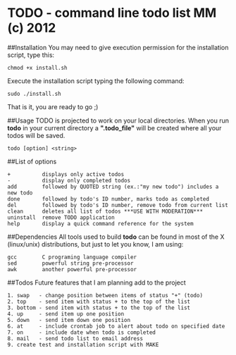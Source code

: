 
 TODO - command line todo list MM (c) 2012
===========================================
##Installation
You may need to give execution permission for the installation script, type this:

	chmod +x install.sh

Execute the installation script typing the following command:
        
	sudo ./install.sh

That is it, you are ready to go ;)

##Usage
TODO is projected to work on your local directories. When you run **todo** in your current directory a **".todo_file"** will be created where all your todos will be saved.
    
    todo [option] <string>

##List of options

	+          displays only active todos
	-          display only completed todos
	add        followed by QUOTED string (ex.:"my new todo") includes a new todo
	done       followed by todo's ID number, marks todo as completed
	del        followed by todo's ID number, remove todo from current list
	clean      deletes all list of todos ***USE WITH MODERATION***
	uninstall  remove TODO application
	help       display a quick command reference for the system

##Dependencies
All tools used to build __todo__ can be found in most of the X (linux/unix) distributions, but just to let you know, I am using:

	gcc        C programing language compiler
	sed        powerful string pre-processor 
	awk        another powerful pre-processor

##Todos
Future features that I am planning add to the project

	1. swap   - change position between items of status "+" (todo)
	2. top    - send item with status + to the top of the list
	3. bottom - send item with status + to the top of the list
	4. up     - send item up one position
	5. down   - send item down one position
	6. at	  - include crontab job to alert about todo on specified date
	7. on	  - include date when todo is completed
	8. mail	  - send todo list to email address
	9. create test and installation script with MAKE

